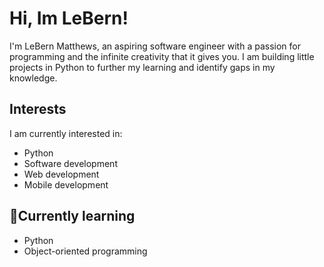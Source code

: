 # Hi, Im LeBern!

I'm LeBern Matthews, an aspiring software engineer with a passion for programming and the infinite creativity that it gives you.
I am building little projects in Python to further my learning and identify gaps in my knowledge.

## Interests
I am currently interested in:
- Python
- Software development
- Web development
- Mobile development

## 🌱Currently learning
- Python
- Object-oriented programming
<!---
LeBern-Matthews/LeBern-Matthews is a ✨ special ✨ repository because its `README.md` (this file) appears on your GitHub profile.
You can click the Preview link to take a look at your changes.
--->
